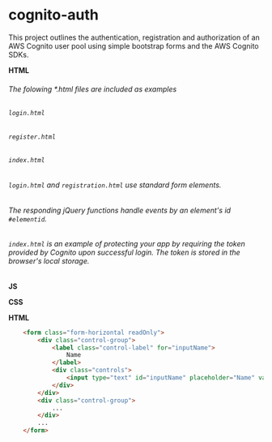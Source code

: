 cognito-auth
============

This project outlines the authentication, registration and authorization of an AWS Cognito user pool using simple bootstrap forms and the AWS Cognito SDKs. 

**HTML**
###### The folowing \*.html files are included as examples
###### `login.html`
###### `register.html`
###### `index.html` 
###### `login.html` and `registration.html` use standard form elements.  
###### The responding jQuery functions handle events by an element's id `#elementid`.  
###### `index.html` is an example of protecting your app by requiring the token provided by Cognito upon successful login.  The token is stored in the browser's local storage.

**JS**

**CSS**


**HTML**
```html
    <form class="form-horizontal readOnly">
        <div class="control-group">
            <label class="control-label" for="inputName">
                Name
            </label>
            <div class="controls">
                <input type="text" id="inputName" placeholder="Name" value="Marty Mcfly">
            </div>
        </div>
        <div class="control-group">
            ...
        </div>
        ...
    </form>
```
